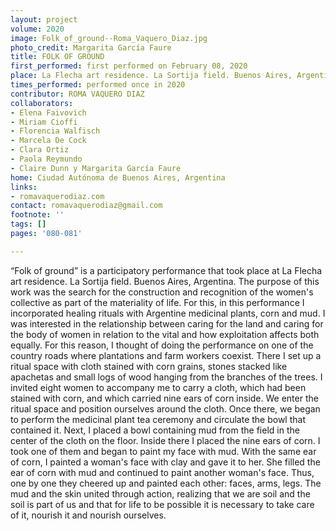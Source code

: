 ```yaml
---
layout: project
volume: 2020
image: Folk_of_ground--Roma_Vaquero_Diaz.jpg
photo_credit: Margarita García Faure
title: FOLK OF GROUND
first_performed: first performed on February 08, 2020
place: La Flecha art residence. La Sortija field. Buenos Aires, Argentina
times_performed: performed once in 2020
contributor: ROMA VAQUERO DIAZ
collaborators:
- Elena Faivovich
- Miriam Cioffi
- Florencia Walfisch
- Marcela De Cock
- Clara Ortiz
- Paola Reymundo
- Claire Dunn y Margarita García Faure
home: Ciudad Autónoma de Buenos Aires, Argentina
links:
- romavaquerodiaz.com
contact: romavaquerodiaz@gmail.com
footnote: ''
tags: []
pages: '080-081'

---
```


“Folk of ground” is a participatory performance that took place at La Flecha art residence. La Sortija field. Buenos Aires, Argentina. The purpose of this work was the search for the construction and recognition of the women's collective as part of the materiality of life. For this, in this performance I incorporated healing rituals with Argentine medicinal plants, corn and mud. I was interested in the relationship between caring for the land and caring for the body of women in relation to the vital and how exploitation affects both equally. For this reason, I thought of doing the performance on one of the country roads where plantations and farm workers coexist. There I set up a ritual space with cloth stained with corn grains, stones stacked like apachetas and small logs of wood hanging from the branches of the trees.
I invited eight women to accompany me to carry a cloth, which had been stained with corn, and which carried nine ears of corn inside. We enter the ritual space and position ourselves around the cloth. Once there, we began to perform the medicinal plant tea ceremony and circulate the bowl that contained it. Next, I placed a bowl containing mud from the field in the center of the cloth on the floor. Inside there I placed the nine ears of corn. I took one of them and began to paint my face with mud. With the same ear of corn, I painted a woman's face with clay and gave it to her. She filled the ear of corn with mud and continued to paint another woman's face. Thus, one by one they cheered up and painted each other: faces, arms, legs. The mud and the skin united through action, realizing that we are soil and the soil is part of us and that for life to be possible it is necessary to take care of it, nourish it and nourish ourselves.
